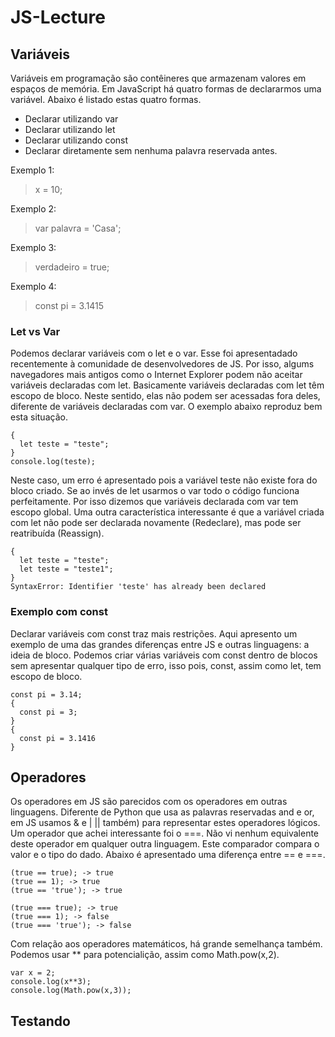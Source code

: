 # JS-Lecture

## Variáveis

Variáveis em programação são contêineres que armazenam valores em espaços de memória. Em JavaScript há quatro formas de declararmos uma variável. Abaixo é listado estas quatro formas.
- Declarar utilizando var
- Declarar utilizando let
- Declarar utilizando const
- Declarar diretamente sem nenhuma palavra reservada antes.

Exemplo 1:<br>
>  x = 10;

Exemplo 2:<br>
> var palavra = 'Casa';

Exemplo 3:<br>
> verdadeiro = true;

Exemplo 4:<br>
> const pi = 3.1415

### Let vs Var

Podemos declarar variáveis com o let e o var. Esse foi apresentadado recentemente à comunidade de desenvolvedores de JS. Por isso, algums navegadores mais antigos como o Internet Explorer podem não aceitar variáveis declaradas com let. Basicamente variáveis declaradas com let têm escopo de bloco. Neste sentido, elas não podem ser acessadas fora deles, diferente de variáveis declaradas com var. O exemplo abaixo reproduz bem esta situação.

```
{
  let teste = "teste";
}
console.log(teste);
```

Neste caso, um erro é apresentado pois a variável teste não existe fora do bloco criado. Se ao invés de let usarmos o var todo o código funciona perfeitamente. 
Por isso dizemos que variáveis declarada com var tem escopo global. Uma outra característica interessante é que a variável criada com let não pode ser declarada novamente (Redeclare), mas pode ser reatribuída (Reassign).

```
{
  let teste = "teste";
  let teste = "teste1";
}
SyntaxError: Identifier 'teste' has already been declared
```


### Exemplo com const
Declarar variáveis com const traz mais restrições. Aqui apresento um exemplo de uma das grandes diferenças entre JS e outras linguagens: a ideia de bloco. Podemos criar várias variáveis com const dentro de blocos sem apresentar qualquer tipo de erro, isso pois, const, assim como let, tem escopo de bloco.
```
const pi = 3.14;
{
  const pi = 3;
}
{
  const pi = 3.1416
}
```

## Operadores

Os operadores em JS são parecidos com os operadores em outras linguagens. Diferente de Python que usa as palavras reservadas and e or, em JS usamos & e | || também) para representar estes operadores lógicos. Um operador que achei interessante foi o ===. Não vi nenhum equivalente deste operador em qualquer outra linguagem. Este comparador compara o valor e o tipo do dado. Abaixo é apresentado uma diferença entre == e ===.
```
(true == true); -> true
(true == 1); -> true
(true == 'true'); -> true

(true === true); -> true
(true === 1); -> false
(true === 'true'); -> false
```

Com relação aos operadores matemáticos, há grande semelhança também. Podemos usar ** para potencialição, assim como Math.pow(x,2).

```
var x = 2;
console.log(x**3);
console.log(Math.pow(x,3));
```



## Testando




